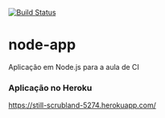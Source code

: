 [![Build Status](https://travis-ci.org/ze12augusto/node-app.svg)](https://travis-ci.org/ze12augusto/node-app)

# node-app
Aplicação em Node.js para a aula de CI

### Aplicação no Heroku
https://still-scrubland-5274.herokuapp.com/
